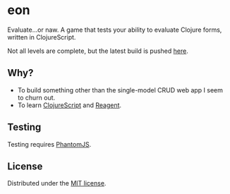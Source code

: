 eon
===

Evaluate...or naw.  A game that tests your ability to evaluate Clojure forms, written in ClojureScript.

Not all levels are complete, but the latest build is pushed [here](http://eon.mikejanger.net).

## Why?

- To build something other than the single-model CRUD web app I seem to churn out.
- To learn [ClojureScript](https://github.com/clojure/clojurescript) and [Reagent](https://reagent-project.github.io).

## Testing

Testing requires [PhantomJS](http://phantomjs.org/).

## License

Distributed under the [MIT license](http://www.opensource.org/licenses/MIT).
